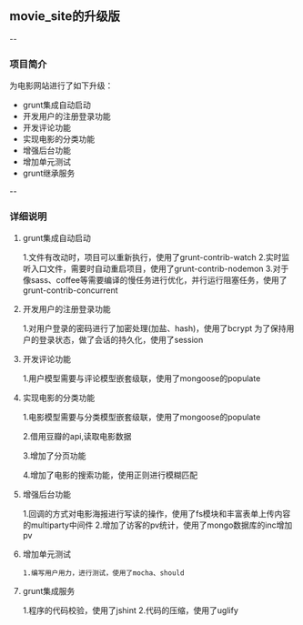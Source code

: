 ## movie_site的升级版
--
### 项目简介
为电影网站进行了如下升级：

 - grunt集成自动启动
 - 开发用户的注册登录功能
 - 开发评论功能
 - 实现电影的分类功能
 - 增强后台功能
 - 增加单元测试
 - grunt继承服务

--
### 详细说明

 1. grunt集成自动启动

    1.文件有改动时，项目可以重新执行，使用了grunt-contrib-watch
    2.实时监听入口文件，需要时自动重启项目，使用了grunt-contrib-nodemon
    3.对于像sass、coffee等需要编译的慢任务进行优化，并行运行阻塞任务，使用了grunt-contrib-concurrent

 2. 开发用户的注册登录功能

    1.对用户登录的密码进行了加密处理(加盐、hash)，使用了bcrypt 为了保持用户的登录状态，做了会话的持久化，使用了session
    
 3. 开发评论功能

    1.用户模型需要与评论模型嵌套级联，使用了mongoose的populate

 4. 实现电影的分类功能

    1.电影模型需要与分类模型嵌套级联，使用了mongoose的populate

    2.借用豆瓣的api,读取电影数据

    3.增加了分页功能

    4.增加了电影的搜索功能，使用正则进行模糊匹配

 5. 增强后台功能

    1.回调的方式对电影海报进行写读的操作，使用了fs模块和丰富表单上传内容的multiparty中间件
	2.增加了访客的pv统计，使用了mongo数据库的inc增加pv

 6. 增加单元测试

		1.编写用户用力，进行测试，使用了mocha、should

 7. grunt集成服务

    1.程序的代码校验，使用了jshint
    2.代码的压缩，使用了uglify